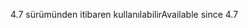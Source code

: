 <span data-ttu-id="ff914-101">4.7 sürümünden itibaren kullanılabilir</span><span class="sxs-lookup"><span data-stu-id="ff914-101">Available since 4.7</span></span>